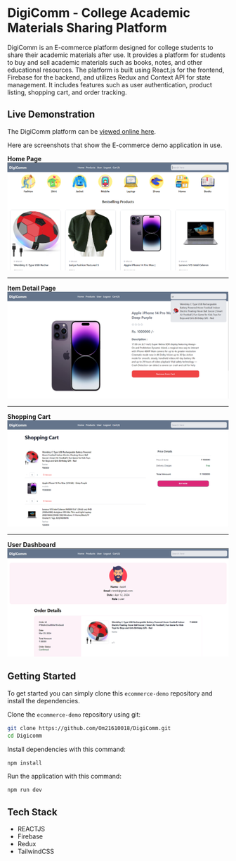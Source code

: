 # DigiComm - College Academic Materials Sharing Platform

DigiComm is an E-commerce platform designed for college students to share their academic materials after use. It provides a platform for students to buy and sell academic materials such as books, notes, and other educational resources. The platform is built using React.js for the frontend, Firebase for the backend, and utilizes Redux and Context API for state management. It includes features such as user authentication, product listing, shopping cart, and order tracking.

## Live Demonstration

The DigiComm platform can be [viewed online here](https://digistoreecomm.netlify.app/).

Here are screenshots that show the E-commerce demo application in use.

**Home Page**
![Home Page](/screenshots/home.png?raw=true "Optional Title")

---

**Item Detail Page**
![Item Detail](/screenshots/productinfo.png?raw=true "Optional Title")

---

**Shopping Cart**
![Shopping Cart](/screenshots/cart.png?raw=true "Shopping Cart")

---

**User Dashboard**
![User Dashboard](/screenshots/user.png?raw=true "user")

## Getting Started

To get started you can simply clone this `ecommerce-demo` repository and install the dependencies.

Clone the `ecommerce-demo` repository using git:

```bash
git clone https://github.com/Om21610018/DigiComm.git
cd Digicomm
```

Install dependencies with this command:

```bash
npm install
```

Run the application with this command:

```bash
npm run dev
```

## Tech Stack

- REACTJS
- Firebase
- Redux
- TailwindCSS

